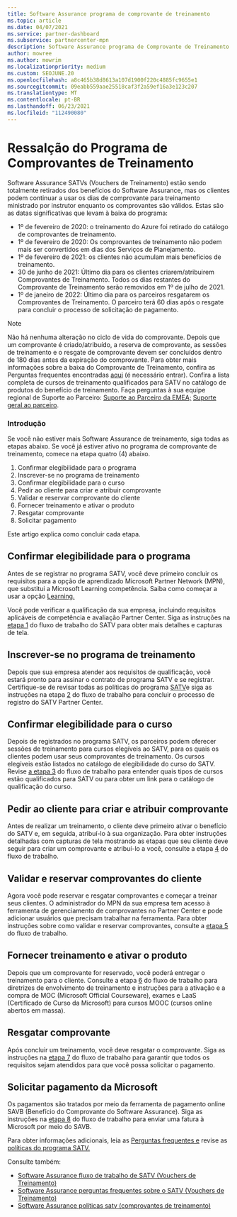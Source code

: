 ```yaml
---
title: Software Assurance programa de comprovante de treinamento
ms.topic: article
ms.date: 04/07/2021
ms.service: partner-dashboard
ms.subservice: partnercenter-mpn
description: Software Assurance programa de Comprovante de Treinamento está sendo retirado.
author: mowree
ms.author: mowrim
ms.localizationpriority: medium
ms.custom: SEOJUNE.20
ms.openlocfilehash: a8c465b38d8613a107d1900f220c4885fc9655e1
ms.sourcegitcommit: 09eabb559aae25518caf3f2a59ef16a3e123c207
ms.translationtype: MT
ms.contentlocale: pt-BR
ms.lasthandoff: 06/23/2021
ms.locfileid: "112490080"
---
```

# <a name="training-vouchers-program-retirement"></a>Ressalção do Programa de Comprovantes de Treinamento

Software Assurance SATVs (Vouchers de Treinamento) estão sendo totalmente retirados dos benefícios do Software Assurance, mas os clientes podem continuar a usar os dias de comprovante para treinamento ministrado por instrutor enquanto os comprovantes são válidos. Estas são as datas significativas que levam à baixa do programa: 

- 1º de fevereiro de 2020: o treinamento do Azure foi retirado do catálogo de comprovantes de treinamento.
- 1º de fevereiro de 2020: Os comprovantes de treinamento não podem mais ser convertidos em dias dos Serviços de Planejamento.  
- 1º de fevereiro de 2021: os clientes não acumulam mais benefícios de treinamento. 
- 30 de junho de 2021: Último dia para os clientes criarem/atribuirem Comprovantes de Treinamento. Todos os dias restantes do Comprovante de Treinamento serão removidos em 1º de julho de 2021.
- 1º de janeiro de 2022: Último dia para os parceiros resgatarem os Comprovantes de Treinamento. O parceiro terá 60 dias após o resgate para concluir o processo de solicitação de pagamento.  

>[!NOTE]
>Não há nenhuma alteração no ciclo de vida do comprovante. Depois que um comprovante é criado/atribuído, a reserva de comprovante, as sessões de treinamento e o resgate de comprovante devem ser concluídos dentro de 180 dias antes da expiração do comprovante.  Para obter mais informações sobre a baixa do Comprovante de Treinamento, confira as Perguntas frequentes encontradas [aqui](https://partner.microsoft.com/resources/collection/software-assurance-benefit-changes#/) (é necessário entrar).  Confira a lista completa de cursos de treinamento qualificados para SATV no catálogo de produtos do benefício de treinamento. Faça perguntas à sua equipe regional de Suporte ao Parceiro: [Suporte ao Parceiro da EMEA;](mailto:savoucher@msdirectservices.com) [Suporte geral ao parceiro](https://partner.microsoft.com/dashboard/support/servicerequests).



### <a name="get-started"></a>Introdução

Se você não estiver mais Software Assurance de treinamento, siga todas as etapas abaixo. Se você já estiver ativo no programa de comprovante de treinamento, comece na etapa quatro (4) abaixo. 

1. Confirmar elegibilidade para o programa
2. Inscrever-se no programa de treinamento
3. Confirmar elegibilidade para o curso
4. Pedir ao cliente para criar e atribuir comprovante
5. Validar e reservar comprovante do cliente
6. Fornecer treinamento e ativar o produto
7. Resgatar comprovante
8. Solicitar pagamento

Este artigo explica como concluir cada etapa.

## <a name="confirm-program-eligibility"></a>Confirmar elegibilidade para o programa

Antes de se registrar no programa SATV, você deve primeiro concluir os requisitos para a opção de aprendizado Microsoft Partner Network (MPN), que substitui a Microsoft Learning competência. Saiba como começar a usar a opção [Learning.](https://partner.microsoft.com/membership/learning-partners)

Você pode verificar a qualificação da sua empresa, incluindo requisitos aplicáveis de competência e avaliação Partner Center. Siga as instruções na [etapa 1](https://query.prod.cms.rt.microsoft.com/cms/api/am/binary/RE4s3bB) do fluxo de trabalho do SATV para obter mais detalhes e capturas de tela.

## <a name="enroll-in-the-training-program"></a>Inscrever-se no programa de treinamento

Depois que sua empresa atender aos requisitos de qualificação, você estará pronto para assinar o contrato de programa SATV e se registrar. Certifique-se de revisar todas as políticas do programa [SATV](https://query.prod.cms.rt.microsoft.com/cms/api/am/binary/RE3koEP)e siga as instruções na etapa [2](https://query.prod.cms.rt.microsoft.com/cms/api/am/binary/RE4s3bB) do fluxo de trabalho para concluir o processo de registro do SATV Partner Center.


## <a name="confirm-course-eligibility"></a>Confirmar elegibilidade para o curso
Depois de registrados no programa SATV, os parceiros podem oferecer sessões de treinamento para cursos elegíveis ao SATV, para os quais os clientes podem usar seus comprovantes de treinamento. Os cursos elegíveis estão listados no catálogo de elegibilidade do curso do SATV. Revise [a etapa 3](https://query.prod.cms.rt.microsoft.com/cms/api/am/binary/RE4s3bB) do fluxo de trabalho para entender quais tipos de cursos estão qualificados para SATV ou para obter um link para o catálogo de qualificação do curso.

## <a name="have-customer-create-and-assign-voucher"></a>Pedir ao cliente para criar e atribuir comprovante

Antes de realizar um treinamento, o cliente deve primeiro ativar o benefício do SATV e, em seguida, atribuí-lo à sua organização. Para obter instruções detalhadas com capturas de tela mostrando as etapas que seu cliente deve seguir para criar um comprovante e atribuí-lo a você, consulte a etapa [4](https://query.prod.cms.rt.microsoft.com/cms/api/am/binary/RE4s3bB) do fluxo de trabalho.

## <a name="validate-and-reserve-customer-vouchers"></a>Validar e reservar comprovantes do cliente

Agora você pode reservar e resgatar comprovantes e começar a treinar seus clientes. O administrador do MPN da sua empresa tem acesso à ferramenta de gerenciamento de comprovantes no Partner Center e pode adicionar usuários que precisam trabalhar na ferramenta. Para obter instruções sobre como validar e reservar comprovantes, consulte a [etapa 5](https://query.prod.cms.rt.microsoft.com/cms/api/am/binary/RE4s3bB) do fluxo de trabalho.

## <a name="deliver-training-and-activate-product"></a>Fornecer treinamento e ativar o produto

Depois que um comprovante for reservado, você poderá entregar o treinamento para o cliente. Consulte a etapa [6](https://query.prod.cms.rt.microsoft.com/cms/api/am/binary/RE4s3bB) do fluxo de trabalho para diretrizes de envolvimento de treinamento e instruções para a ativação e a compra de MOC (Microsoft Official Courseware), exames e LaaS (Certificado de Curso da Microsoft) para cursos MOOC (cursos online abertos em massa).

## <a name="redeem-voucher"></a>Resgatar comprovante

Após concluir um treinamento, você deve resgatar o comprovante. Siga as instruções na [etapa 7](https://query.prod.cms.rt.microsoft.com/cms/api/am/binary/RE4s3bB) do fluxo de trabalho para garantir que todos os requisitos sejam atendidos para que você possa solicitar o pagamento. 


## <a name="request-payment-from-microsoft"></a>Solicitar pagamento da Microsoft

Os pagamentos são tratados por meio da ferramenta de pagamento online SAVB (Benefício do Comprovante do Software Assurance). Siga as instruções na [etapa 8](https://query.prod.cms.rt.microsoft.com/cms/api/am/binary/RE4s3bB) do fluxo de trabalho para enviar uma fatura à Microsoft por meio do SAVB. 

Para obter informações adicionais, leia as [Perguntas frequentes e](https://query.prod.cms.rt.microsoft.com/cms/api/am/binary/RE3kz5o) revise as [políticas do programa SATV.](https://query.prod.cms.rt.microsoft.com/cms/api/am/binary/RE3koEP)

Consulte também:

- [Software Assurance fluxo de trabalho de SATV (Vouchers de Treinamento)](https://query.prod.cms.rt.microsoft.com/cms/api/am/binary/RE4s3bB)
- [Software Assurance perguntas frequentes sobre o SATV (Vouchers de Treinamento)](https://query.prod.cms.rt.microsoft.com/cms/api/am/binary/RE3kz5o)
- [Software Assurance políticas satv (comprovantes de treinamento)](https://query.prod.cms.rt.microsoft.com/cms/api/am/binary/RE3koEP)
